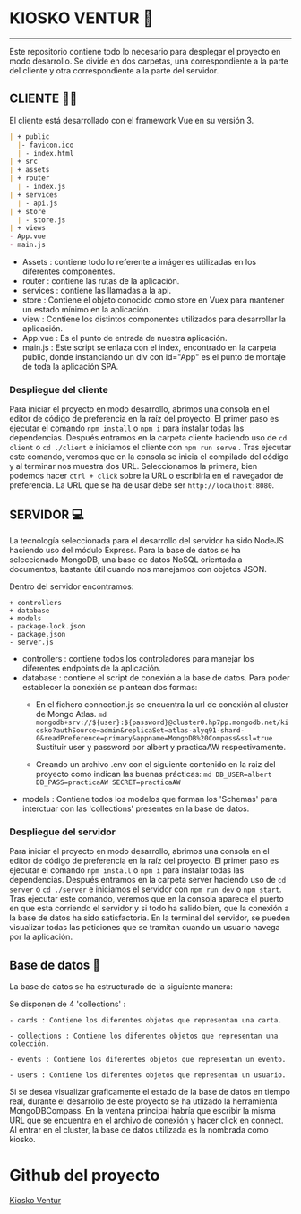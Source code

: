 # KIOSKO VENTUR 🛒

----------------------------------------------------------------
Este repositorio contiene todo lo necesario para desplegar el proyecto en modo desarrollo.
Se divide en dos carpetas, una correspondiente a la parte del cliente y otra correspondiente a la parte del servidor.

## CLIENTE 🙋‍♂️

El cliente está desarrollado con el framework Vue en su versión 3.

```md
| + public
  |- favicon.ico
  | - index.html
| + src
| + assets
| + router
  | - index.js
| + services
  | - api.js
| + store
  | - store.js
| + views
- App.vue
- main.js
```

- Assets : contiene todo lo referente a imágenes utilizadas en los diferentes componentes.
- router : contiene las rutas de la aplicación.
- services : contiene las llamadas a la api.
- store : Contiene el objeto conocido como store en Vuex para mantener un estado mínimo en la aplicación.
- view : Contiene los distintos componentes utilizados para desarrollar la aplicación.
- App.vue : Es el punto de entrada de nuestra aplicación.
- main.js : Este script se enlaza con el index, encontrado en la carpeta public, donde instanciando un div con id="App" es el punto de montaje de toda la aplicación SPA.

### Despliegue del cliente

Para iniciar el proyecto en modo desarrollo, abrimos una consola en el editor de código de preferencia en la raíz del proyecto. El primer paso es ejecutar el comando `npm install` o `npm i` para instalar todas las dependencias.
Después entramos en la carpeta cliente haciendo uso de `cd client` o `cd ./client` e iniciamos el cliente con `npm run serve` . 
Tras ejecutar este comando, veremos que en la consola se inicia el compilado del código y al terminar nos muestra dos URL. 
Seleccionamos la primera, bien podemos hacer `ctrl + click` sobre la URL o escribirla en el navegador de preferencia. 
La URL que se ha de usar debe ser `http://localhost:8080`.

## SERVIDOR 💻

La tecnología seleccionada para el desarrollo del servidor ha sido NodeJS haciendo uso del módulo Express.
Para la base de datos se ha seleccionado MongoDB, una base de datos NoSQL orientada a documentos, bastante útil cuando nos manejamos con objetos JSON.

Dentro del servidor encontramos:
```
+ controllers
+ database
+ models
- package-lock.json
- package.json
- server.js
```

- controllers : contiene todos los controladores para manejar los diferentes endpoints de la aplicación.
- database : contiene el script de conexión a la base de datos. 
    Para poder establecer la conexión se plantean dos formas:
    - En el fichero connection.js se encuentra la url de conexión al cluster de Mongo Atlas.
            ```md
                mongodb+srv://${user}:${password}@cluster0.hp7pp.mongodb.net/kiosko?authSource=admin&replicaSet=atlas-alyq91-shard-0&readPreference=primary&appname=MongoDB%20Compass&ssl=true
            ```
            Sustituir user y password por albert y practicaAW respectivamente.
            
     - Creando un archivo .env con el siguiente contenido en la raiz del proyecto como indican las buenas prácticas:
            ```md
                DB_USER=albert
                DB_PASS=practicaAW
                SECRET=practicaAW
            ```
- models : Contiene todos los modelos que forman los 'Schemas' para interctuar con las 'collections' presentes en la base de datos.

### Despliegue del servidor

Para iniciar el proyecto en modo desarrollo, abrimos una consola en el editor de código de preferencia en la raíz del proyecto. 
El primer paso es ejecutar el comando `npm install` o `npm i` para instalar todas las dependencias.
Después entramos en la carpeta server haciendo uso de `cd server` o `cd ./server` e iniciamos el servidor con `npm run dev` o `npm start`. 
Tras ejecutar este comando, veremos que en la consola aparece el puerto en que esta corriendo el servidor y si todo ha salido bien, que la conexión a la base de datos ha sido satisfactoria.
En la terminal del servidor, se pueden visualizar todas las peticiones que se tramitan cuando un usuario navega por la aplicación.

## Base de datos 📝

La base de datos se ha estructurado de la siguiente manera:

Se disponen de 4 'collections' : 

    - cards : Contiene los diferentes objetos que representan una carta.
    
    - collections : Contiene los diferentes objetos que representan una colección.
    
    - events : Contiene los diferentes objetos que representan un evento.
    
    - users : Contiene los diferentes objetos que representan un usuario.
    
Si se desea visualizar graficamente el estado de la base de datos en tiempo real, durante el desarrollo de este proyecto se ha utlizado la herramienta MongoDBCompass. 
En la ventana principal habría que escribir la misma URL que se encuentra en el archivo de conexión y hacer click en connect. 
Al entrar en el cluster, la base de datos utilizada es la nombrada como kiosko.

# Github del proyecto
[Kiosko Ventur](https://github.com/Ralonp03/AW-PracticaGrupo.git)
